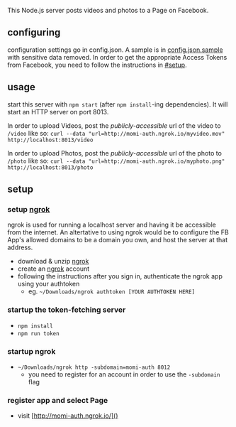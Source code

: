 This Node.js server posts videos and photos to a Page on Facebook.

## configuring

configuration settings go in config.json. 
A sample is in [config.json.sample]() with sensitive data removed.
In order to get the appropriate Access Tokens from Facebook, 
you need to follow the instructions in [#setup]().

## usage

start this server with `npm start` (after `npm install`-ing dependencies). 
It will start an HTTP server on port 8013.

In order to upload Videos, post the _publicly-accessible_ url of the video to 
`/video` like so: 
`curl --data "url=http://momi-auth.ngrok.io/myvideo.mov" http://localhost:8013/video`

In order to upload Photos, post the _publicly-accessible_ url of the photo to
`/photo` like so: 
`curl --data "url=http://momi-auth.ngrok.io/myphoto.png" http://localhost:8013/photo`

## setup

### setup [ngrok](https://ngrok.com/)

ngrok is used for running a localhost server 
and having it be accessible from the internet. An altertative to using ngrok
would be to configure the FB App's allowed domains to be a domain you own,
and host the server at that address.

* download & unzip [ngrok](https://ngrok.com/download)
* create an [ngrok](https://ngrok.com/) account
* following the instructions after you sign in, authenticate the ngrok app using your authtoken
    - eg. `~/Downloads/ngrok authtoken [YOUR AUTHTOKEN HERE]`

### startup the token-fetching server

* `npm install`
* `npm run token`

### startup ngrok

* `~/Downloads/ngrok http -subdomain=momi-auth 8012`
    - you need to register for an account in order to use the `-subdomain` flag

### register app and select Page

* visit [http://momi-auth.ngrok.io/]()
